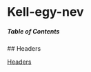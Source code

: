 # Kell-egy-nev


##### Table of Contents  

<a name="headers"/>
## Headers
</a>





























[Headers](#headers)  
